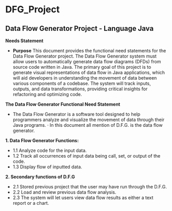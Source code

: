 # DFG_Project
**Data Flow Generator Project** - Language Java
-----------------------------------------------------------------
**Needs Statement**
- **Purpose**
This document provides the functional need statements for the Data Flow Generator project. The Data Flow Generator system must allow users to automatically generate data flow diagrams (DFDs) from source code written in Java. The primary goal of this project is to generate visual representations of data flow in Java applications, which will aid developers in understanding the movement of data between various components of a codebase. The system will track inputs, outputs, and data transformations, providing critical insights for refactoring and optimizing code.

**The Data Flow Generator Functional Need Statement**
- The Data Flow Generator is a software tool designed to help programmers analyze and visualize the movement of data through their Java programs.
·   In this document all mention of D.F.G. is the data flow generator.

**1. Data Flow Generator Functions:** 
- 1.1 Analyze code for the input data.
- 1.2 Track all occurrences of input data being call, set, or output of the code.
- 1.3 Display flow of inputted data.

**2. Secondary functions of D.F.G**
- 2.1 Stored previous project that the user may have run through the D.F.G.
- 2.2 Load and review previous data flow analysis.
- 2.3 The system will let users view data flow results as either a text report or a chart.

